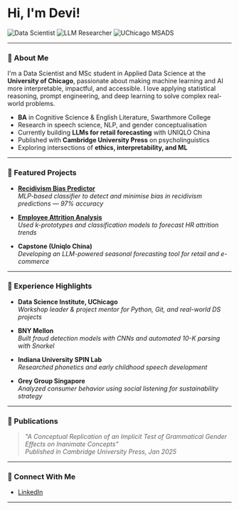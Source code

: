 # Hi, I'm Devi!

![Data Scientist](https://img.shields.io/badge/Data_Scientist-darkgreen?style=flat-square&logo=python&logoColor=white)
![LLM Researcher](https://img.shields.io/badge/LLM_Researcher-pink?style=flat-square&logo=pytorch&logoColor=white)
![UChicago MSADS](https://img.shields.io/badge/UChicago_MSADS-darkgreen?style=flat-square&logo=googlecolab&logoColor=white)

---

### 🪷 About Me

I'm a Data Scientist and MSc student in Applied Data Science at the **University of Chicago**, passionate about making machine learning and AI more interpretable, impactful, and accessible. I love applying statistical reasoning, prompt engineering, and deep learning to solve complex real-world problems.

-  **BA** in Cognitive Science & English Literature, Swarthmore College  
-  Research in speech science, NLP, and gender conceptualisation  
-  Currently building **LLMs for retail forecasting** with UNIQLO China  
-  Published with **Cambridge University Press** on psycholinguistics  
-  Exploring intersections of **ethics, interpretability, and ML**

---

### 🪷 Featured Projects

-  [**Recidivism Bias Predictor**](https://github.com/devyanimahajan/recidivism_predictor_mlp)  
  *MLP-based classifier to detect and minimise bias in recidivism predictions — 97% accuracy*

-  [**Employee Attrition Analysis**](https://github.com/devyanimahajan/ml1_finalproject)  
  *Used k-prototypes and classification models to forecast HR attrition trends*

-  **Capstone (Uniqlo China)**  
  *Developing an LLM-powered seasonal forecasting tool for retail and e-commerce*

---

### 🪷 Experience Highlights

-  **Data Science Institute, UChicago**  
  *Workshop leader & project mentor for Python, Git, and real-world DS projects*

-  **BNY Mellon**  
  *Built fraud detection models with CNNs and automated 10-K parsing with Snorkel*

-  **Indiana University SPIN Lab**  
  *Researched phonetics and early childhood speech development*

-  **Grey Group Singapore**  
  *Analyzed consumer behavior using social listening for sustainability strategy*

---

### 🪷 Publications

>  *"A Conceptual Replication of an Implicit Test of Grammatical Gender Effects on Inanimate Concepts"*  
> *Published in Cambridge University Press, Jan 2025*

---

### 🪷 Connect With Me

- [LinkedIn](https://www.linkedin.com/in/devimahajan/)
---

